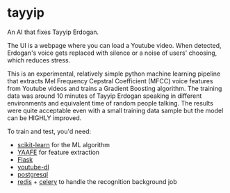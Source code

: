 # tayyip
An AI that fixes Tayyip Erdogan.

The UI is a webpage where you can load a Youtube video. When detected, Erdogan's voice gets replaced with silence or a noise of users' choosing, which reduces stress.

This is an experimental, relatively simple python machine learning pipeline that extracts Mel Frequency Cepstral Coefficient (MFCC) voice features from Youtube videos and trains a Gradient Boosting algorithm. The training data was around 10 minutes of Tayyip Erdogan speaking in different environments and equivalent time of random people talking. The results were quite acceptable even with a small training data sample but the model can be HIGHLY improved.

To train and test, you'd need:

- [scikit-learn](http://scikit-learn.org/stable/index.html) for the ML algorithm
- [YAAFE](http://yaafe.sourceforge.net/) for feature extraction
- [Flask](http://flask.pocoo.org/)
- [youtube-dl](https://rg3.github.io/youtube-dl/)
- [postgresql](https://www.postgresql.org/)
- [redis](http://redis.io/) + [celery](http://www.celeryproject.org/) to handle the recognition background job
